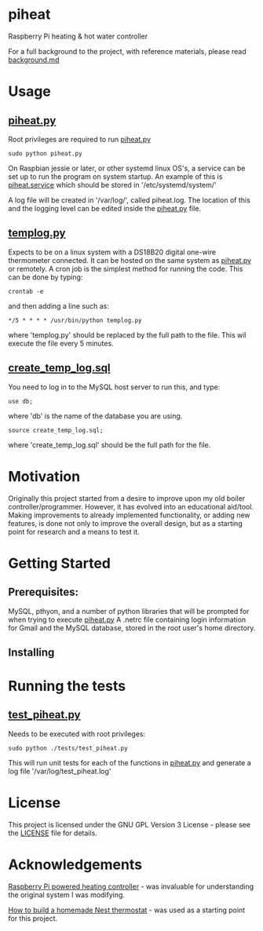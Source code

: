 # piheat
Raspberry Pi heating &amp; hot water controller

For a full background to the project, with reference materials, please read [background.md](./docs/background.md)

# Usage
## [piheat.py](./src/piheat.py)
Root privileges are required to run [piheat.py](./src/piheat.py)

    sudo python piheat.py
On Raspbian jessie or later, or other systemd linux OS's,  a service can be set up to run the program on system startup.  An example of this is [piheat.service](./scripts/piheat.service) which should be stored in '/etc/systemd/system/'

A log file will be created in '/var/log/', called piheat.log.  The location of this and the logging level can be edited inside the [piheat.py](./src/piheat.py) file.
## [templog.py](./src/templog.py)
Expects to be on a linux system with a DS18B20 digital one-wire thermometer connected.  It can be hosted on the same system as [piheat.py](./src/piheat.py) or remotely.  A cron job is the simplest method for running the code.  This can be done by typing:

    crontab -e
and then adding a line such as:

    */5 * * * * /usr/bin/python templog.py
where 'templog.py' should be replaced by the full path to the file.  This wil execute the file every 5 minutes.
## [create_temp_log.sql](./scripts/create_temp_log.sql)
You need to log in to the MySQL host server to run this, and type:

    use db;
where 'db' is the name of the database you are using.

    source create_temp_log.sql;
where 'create_temp_log.sql' should be the full path for the file.

# Motivation
Originally this project started from a desire to improve upon my old boiler controller/programmer.  However, it has evolved into an educational aid/tool.  Making improvements to already implemented functionality, or adding new features, is done not only to improve the overall design, but as a starting point for research and a means to test it.

# Getting Started
## Prerequisites:
MySQL, pthyon, and a number of python libraries that will be prompted for when trying to execute [piheat.py](./src/piheat.py)
A .netrc file containing login information for Gmail and the MySQL database, stored in the root user's home directory.
## Installing

# Running the tests
## [test_piheat.py](./tests/test_piheat.py)
Needs to be executed with root privileges:

    sudo python ./tests/test_piheat.py
This will run unit tests for each of the functions in [piheat.py](./src/piheat.py) and generate a log file '/var/log/test_piheat.log'

# License
This project is licensed under the GNU GPL Version 3 License - please see the [LICENSE](./LICENSE) file for details.

# Acknowledgements
[Raspberry Pi powered heating controller](http://www.whizzy.org/2014/01/raspberry-pi-powered-heating-controller-part-1/)    - was invaluable for understanding the original system I was modifying.

[How to build a homemade Nest thermostat](https://www.stuff.tv/features/how-build-homemade-nest-thermostat)    - was used as a starting point for this project.
